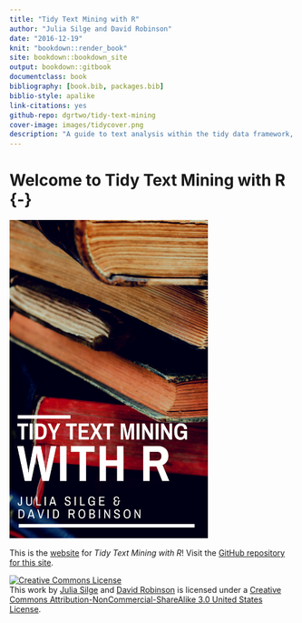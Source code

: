 ```yaml
--- 
title: "Tidy Text Mining with R"
author: "Julia Silge and David Robinson"
date: "2016-12-19"
knit: "bookdown::render_book"
site: bookdown::bookdown_site
output: bookdown::gitbook
documentclass: book
bibliography: [book.bib, packages.bib]
biblio-style: apalike
link-citations: yes
github-repo: dgrtwo/tidy-text-mining
cover-image: images/tidycover.png
description: "A guide to text analysis within the tidy data framework, using the tidytext package and other tidy tools"
---
```




# Welcome to Tidy Text Mining with R {-}

<img src="images/tidycover.png" width="350" height="560" alt="Cover image" />


This is the [website](http://tidytextmining.com/) for *Tidy Text Mining with R*! Visit the [GitHub repository for this site](https://github.com/dgrtwo/tidy-text-mining).

<a rel="license" href="http://creativecommons.org/licenses/by-nc-sa/3.0/us/"><img alt="Creative Commons License" style="border-width:0" src="https://i.creativecommons.org/l/by-nc-sa/3.0/us/88x31.png" /></a><br />This work by [Julia Silge](http://juliasilge.com/) and [David Robinson](http://varianceexplained.org/) is licensed under a <a rel="license" href="http://creativecommons.org/licenses/by-nc-sa/3.0/us/">Creative Commons Attribution-NonCommercial-ShareAlike 3.0 United States License</a>.

<script>
  (function(i,s,o,g,r,a,m){i['GoogleAnalyticsObject']=r;i[r]=i[r]||function(){
  (i[r].q=i[r].q||[]).push(arguments)},i[r].l=1*new Date();a=s.createElement(o),
  m=s.getElementsByTagName(o)[0];a.async=1;a.src=g;m.parentNode.insertBefore(a,m)
  })(window,document,'script','https://www.google-analytics.com/analytics.js','ga');

  ga('create', 'UA-68765210-2', 'auto');
  ga('send', 'pageview');

</script>
